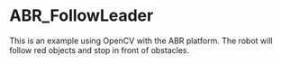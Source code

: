 ABR_FollowLeader
==============

This is an example using OpenCV with the ABR platform. The robot will follow red objects and stop in front of obstacles. 